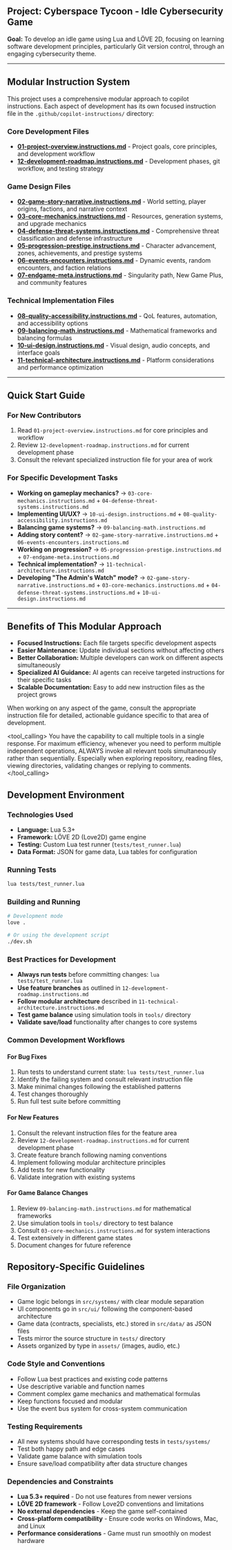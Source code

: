 ## Project: Cyberspace Tycoon - Idle Cybersecurity Game

**Goal:** To develop an idle game using Lua and LÖVE 2D, focusing on learning software development principles, particularly Git version control, through an engaging cybersecurity theme.

---

## Modular Instruction System

This project uses a comprehensive modular approach to copilot instructions. Each aspect of development has its own focused instruction file in the `.github/copilot-instructions/` directory:

### Core Development Files
- **[01-project-overview.instructions.md](./copilot-instructions/01-project-overview.instructions.md)** - Project goals, core principles, and development workflow
- **[12-development-roadmap.instructions.md](./copilot-instructions/12-development-roadmap.instructions.md)** - Development phases, git workflow, and testing strategy

### Game Design Files
- **[02-game-story-narrative.instructions.md](./copilot-instructions/02-game-story-narrative.instructions.md)** - World setting, player origins, factions, and narrative context
- **[03-core-mechanics.instructions.md](./copilot-instructions/03-core-mechanics.instructions.md)** - Resources, generation systems, and upgrade mechanics
- **[04-defense-threat-systems.instructions.md](./copilot-instructions/04-defense-threat-systems.instructions.md)** - Comprehensive threat classification and defense infrastructure
- **[05-progression-prestige.instructions.md](./copilot-instructions/05-progression-prestige.instructions.md)** - Character advancement, zones, achievements, and prestige systems
- **[06-events-encounters.instructions.md](./copilot-instructions/06-events-encounters.instructions.md)** - Dynamic events, random encounters, and faction relations
- **[07-endgame-meta.instructions.md](./copilot-instructions/07-endgame-meta.instructions.md)** - Singularity path, New Game Plus, and community features

### Technical Implementation Files
- **[08-quality-accessibility.instructions.md](./copilot-instructions/08-quality-accessibility.instructions.md)** - QoL features, automation, and accessibility options
- **[09-balancing-math.instructions.md](./copilot-instructions/09-balancing-math.instructions.md)** - Mathematical frameworks and balancing formulas
- **[10-ui-design.instructions.md](./copilot-instructions/10-ui-design.instructions.md)** - Visual design, audio concepts, and interface goals
- **[11-technical-architecture.instructions.md](./copilot-instructions/11-technical-architecture.instructions.md)** - Platform considerations and performance optimization

---

## Quick Start Guide

### For New Contributors
1. Read `01-project-overview.instructions.md` for core principles and workflow
2. Review `12-development-roadmap.instructions.md` for current development phase
3. Consult the relevant specialized instruction file for your area of work

### For Specific Development Tasks
- **Working on gameplay mechanics?** → `03-core-mechanics.instructions.md` + `04-defense-threat-systems.instructions.md`
- **Implementing UI/UX?** → `10-ui-design.instructions.md` + `08-quality-accessibility.instructions.md`
- **Balancing game systems?** → `09-balancing-math.instructions.md`
- **Adding story content?** → `02-game-story-narrative.instructions.md` + `06-events-encounters.instructions.md`
- **Working on progression?** → `05-progression-prestige.instructions.md` + `07-endgame-meta.instructions.md`
- **Technical implementation?** → `11-technical-architecture.instructions.md`
- **Developing "The Admin's Watch" mode?** → `02-game-story-narrative.instructions.md` + `03-core-mechanics.instructions.md` + `04-defense-threat-systems.instructions.md` + `10-ui-design.instructions.md`

---

## Benefits of This Modular Approach

- **Focused Instructions:** Each file targets specific development aspects
- **Easier Maintenance:** Update individual sections without affecting others
- **Better Collaboration:** Multiple developers can work on different aspects simultaneously
- **Specialized AI Guidance:** AI agents can receive targeted instructions for their specific tasks
- **Scalable Documentation:** Easy to add new instruction files as the project grows

When working on any aspect of the game, consult the appropriate instruction file for detailed, actionable guidance specific to that area of development.

<tool_calling>
You have the capability to call multiple tools in a single response. For maximum efficiency, whenever you need to perform multiple independent operations, ALWAYS invoke all relevant tools simultaneously rather than sequentially. Especially when exploring repository, reading files, viewing directories, validating changes or replying to comments.
</tool_calling>

## Development Environment

### Technologies Used
- **Language:** Lua 5.3+
- **Framework:** LÖVE 2D (Love2D) game engine
- **Testing:** Custom Lua test runner (`tests/test_runner.lua`)
- **Data Format:** JSON for game data, Lua tables for configuration

### Running Tests
```bash
lua tests/test_runner.lua
```

### Building and Running
```bash
# Development mode
love .

# Or using the development script
./dev.sh
```


### Best Practices for Development
- **Always run tests** before committing changes: `lua tests/test_runner.lua`
- **Use feature branches** as outlined in `12-development-roadmap.instructions.md`
- **Follow modular architecture** described in `11-technical-architecture.instructions.md`
- **Test game balance** using simulation tools in `tools/` directory
- **Validate save/load** functionality after changes to core systems

### Common Development Workflows

#### For Bug Fixes
1. Run tests to understand current state: `lua tests/test_runner.lua`
2. Identify the failing system and consult relevant instruction file
3. Make minimal changes following the established patterns
4. Test changes thoroughly
5. Run full test suite before committing

#### For New Features
1. Consult the relevant instruction files for the feature area
2. Review `12-development-roadmap.instructions.md` for current development phase
3. Create feature branch following naming conventions
4. Implement following modular architecture principles
5. Add tests for new functionality
6. Validate integration with existing systems

#### For Game Balance Changes
1. Review `09-balancing-math.instructions.md` for mathematical frameworks  
2. Use simulation tools in `tools/` directory to test balance
3. Consult `03-core-mechanics.instructions.md` for system interactions
4. Test extensively in different game states
5. Document changes for future reference

## Repository-Specific Guidelines

### File Organization
- Game logic belongs in `src/systems/` with clear module separation
- UI components go in `src/ui/` following the component-based architecture
- Game data (contracts, specialists, etc.) stored in `src/data/` as JSON files
- Tests mirror the source structure in `tests/` directory
- Assets organized by type in `assets/` (images, audio, etc.)

### Code Style and Conventions
- Follow Lua best practices and existing code patterns
- Use descriptive variable and function names
- Comment complex game mechanics and mathematical formulas
- Keep functions focused and modular
- Use the event bus system for cross-system communication

### Testing Requirements
- All new systems should have corresponding tests in `tests/systems/`
- Test both happy path and edge cases
- Validate game balance with simulation tools
- Ensure save/load compatibility after data structure changes

### Dependencies and Constraints
- **Lua 5.3+ required** - Do not use features from newer versions
- **LÖVE 2D framework** - Follow Love2D conventions and limitations
- **No external dependencies** - Keep the game self-contained
- **Cross-platform compatibility** - Ensure code works on Windows, Mac, and Linux
- **Performance considerations** - Game must run smoothly on modest hardware
